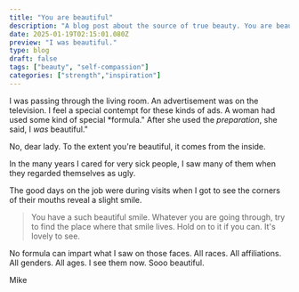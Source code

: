 ```yaml
---
title: "You are beautiful"
description: "A blog post about the source of true beauty. You are beautiful. You don't need anything special."
date: 2025-01-19T02:15:01.080Z
preview: "I was beautiful."
type: blog
draft: false
tags: ["beauty", "self-compassion"]
categories: ["strength","inspiration"]
---
```

I was passing through the living room. An advertisement was on the television. I feel a special contempt for these kinds of ads. A woman had used some kind of special *formula." After she used the *preparation*, she said, I *was* beautiful."

No, dear lady. To the extent you're beautiful, it comes from the inside. 

In the many years I cared for very sick people, I saw many of them when they regarded themselves as ugly. 

The good days on the job were during visits when I got to see the corners of their mouths reveal a slight smile. 

>You have a such beautiful smile. Whatever you are going through, try to find the place where that smile lives. Hold on to it if you can. It's lovely to see.

No formula can impart what I saw on those faces. All races. All affiliations. All genders. All ages. I see them now. Sooo beautiful. 

Mike